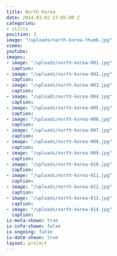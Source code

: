 ```yaml
---
title: North Korea
date: 2014-01-02 17:05:00 Z
categories:
- stills
position: 3
image: "/uploads/north-korea-thumb.jpg"
vimeo: 
youtube: 
images:
- image: "/uploads/north-korea-001.jpg"
  caption: 
- image: "/uploads/north-korea-002.jpg"
  caption: 
- image: "/uploads/north-korea-003.jpg"
  caption: 
- image: "/uploads/north-korea-004.jpg"
  caption: 
- image: "/uploads/north-korea-005.jpg"
  caption: 
- image: "/uploads/north-korea-006.jpg"
  caption: 
- image: "/uploads/north-korea-007.jpg"
  caption: 
- image: "/uploads/north-korea-008.jpg"
  caption: 
- image: "/uploads/north-korea-009.jpg"
  caption: 
- image: "/uploads/north-korea-010.jpg"
  caption: 
- image: "/uploads/north-korea-011.jpg"
  caption: 
- image: "/uploads/north-korea-012.jpg"
  caption: 
- image: "/uploads/north-korea-013.jpg"
  caption: 
- image: "/uploads/north-korea-014.jpg"
  caption: 
is-meta-shown: true
is-info-shown: false
is-ongoing: false
is-date-shown: true
layout: project
---
```


